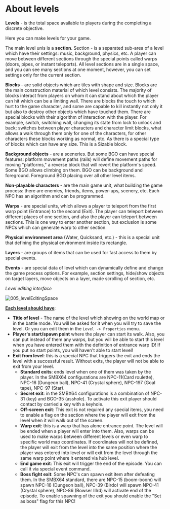 # About levels

**Levels** - is the total space available to players during the completing a discrete objective.

Here you can make levels for your game.

The main level unis is a **section**. Section - is a separated sub-area of a level which have their settings: music, background, physics, etc. A player can move between different sections through the special points called warps (doors, pipes, or instant teleports). All level sections are in a single space, and you can see many sections at one moment, however, you can set settings only for the current section.

**Blocks** - are solid objects which are tiles with shape and size. Blocks are the main construction material of which level consists. The majority of blocks interact from players on whom it can stand about which the player can hit which can be a limiting wall. There are blocks the touch to which hurt to the game character, and some are capable to kill instantly not only it but also to destroy other objects which have touched them. There are special blocks with their algorithm of interaction with the player. For example, switch, switching wall, changing its state from lock to unlock and back; switches between player characters and character limit blocks, what allows a walk through them only for one of the characters, for other characters these blocks working as normal, etc. As there is a special type of blocks which can have any size. This is a Sizable block.

**Background objects** - are a sceneries. But some BGO can have special features: platform movement paths (rails) will define movement paths for moving "platforms," a reverse block that will revert the platform's speed. Some BGO allows climbing on them. BGO can be background and foreground. Foreground BGO placing over all other level items.

**Non-playable characters** - are the main game unit, what building the game process: there are enemies, friends, items, power-ups, scenery, etc. Each NPC has an algorithm and can be programmed.

**Warps** - are special units, which allows a player to teleport from the first warp point (Entrance) to the second (Exit). The player can teleport between different places of one section, and also the player can teleport between sections. This is one way to enter another section, but exclusion is some NPCs which can generate warp to other section.

**Physical environment area** (Water, Quicksand, etc.) - this is a special unit that defining the physical environment inside its rectangle.

**Layers** - are groups of items that can be used for fast access to them by special events.

**Events** - are special data of level which can dynamically define and change the game process options. For example, section settings, hide/show objects on target layers, move objects on a layer, made scrolling of section, etc.


_Level editing interface_

![005_levelEditingSpace](../screenshots/LevelEditing/005_levelEditingSpace.png)

<u>**Each level should have**</u>:

* **Title of level** - The name of the level which showing on the world map or in the battle mode. You will be asked for it when you will try to save the level. Or you can edit them in the `Level -> Properties` menu.
* **Player's start/spawn point** where the player can start its walk. Also, you can put instead of them any warps, but you will be able to start this level
  when you have entered them with the definition of entrance warp ID! If you put no start points, you will haven't able to start level!
* **Exit from level**: this is a special NPC that triggers the exit and ends the level with a successful result. Without exits, the player will not be able to exit from your level.
  * **Standard exits**: ends level when one of them was taken by the player. In the SMBX64 configurations are  NPC-11(Card roulette), NPC-16 (Dungeon ball), NPC-41 (Crystal sphere), NPC-197 (Goal tape), NPC-97 (Star).
  * **Secret exit**: in the SMBX64 configurations is a combination of NPC-31 (key) and BGO-35 (asshole). To activate this exit player should contact by carried a key with a keyhole.
  * **Off-screen exit**: This exit is not required any special items, you need to enable a flag on the section where the player will exit from the level when it will walk out of the screen.
  * **Warp exit**: this is a warp that has alone entrance point. The level will be ended when a player will enter into them. Also, warps can be used to make warps between different levels or even warp to specific world map coordinates. If coordinates will not be defined, the player will exit from the level into the same position where the player was entered into level or will exit from the level through the same warp point where it entered via hub level.
  * **End game exit**: This exit will trigger the end of the episode. You can call it via special event command.
  * **Boss fight exit**: Some NPC's can spawn exit item after defeating them. In the SMBX64 standard, there are NPC-15 (boom-boom) will spawn NPC-16 (Dungeon ball), NPC-39 (Birdo) will spawn NPC-41 (Crystal sphere), NPC-86 (Bowser IIIrd) will activate end of the episode. To enable spawning of the exit you should enable the "Set as boss" flag for this NPC!
